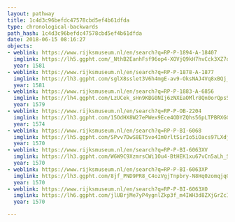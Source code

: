 ```yaml
---
layout: pathway
title: 1c4d3c96befdc47578cbd5ef4b61dfda
type: chronological-backwards
path_hash: 1c4d3c96befdc47578cbd5ef4b61dfda
date: 2018-06-15 08:16:27
objects:
- weblink: https://www.rijksmuseum.nl/en/search?q=RP-P-1894-A-18407
  imglink: https://lh5.ggpht.com/_NthB2EanhFsf96op4-XOVjQ9kH7hvCck3XZ7qFZM3Pbt4oMj_5NO81SlreLudFUKji0NpIuIaPLCWyYY9ecHltp0pw=s200
  year: 1581
- weblink: https://www.rijksmuseum.nl/en/search?q=RP-P-1878-A-1877
  imglink: https://lh3.ggpht.com/sglX8sslet3V6h4mgE-av9-OksNAJ4Vq8xBQj_FNAICmqP0TqGFEJf-mB6xbJU_9Jsm8d1anIAXqu1pJ8X36UlZD7w=s200
  year: 1581
- weblink: https://www.rijksmuseum.nl/en/search?q=RP-P-1883-A-6856
  imglink: https://lh4.ggpht.com/LzUCek_sHn9KBG0NIj6zNXEaOMlr8Qn0orQps5wqQ191mEG1DOIdh-qaPbM0IIXfnk4jlO4BHqsoPxymjzbMrZIt9_c=s200
  year: 1579
- weblink: https://www.rijksmuseum.nl/en/search?q=RP-P-OB-2204
  imglink: https://lh3.ggpht.com/15OdHX8W27ePWex9Ece4ODYZQhs56pLTPBRXGGTr6I77Y__dZpJYvyukhH6H_j0WOoHG4J9V1nzG5Lv5MipeLVYb7cM=s200
  year: 1574
- weblink: https://www.rijksmuseum.nl/en/search?q=RP-P-BI-6068
  imglink: https://lh5.ggpht.com/SPvv7DwS8ET5vo4Im0rltSirIo5iOacs97LXdjJiHQvnrhlESGg1cYfHAQ-WYZe7If9QrLu7fEY4RwtjSxzrf_yb5JA=s200
  year: 1570
- weblink: https://www.rijksmuseum.nl/en/search?q=RP-P-BI-6063XV
  imglink: https://lh3.ggpht.com/W6W9C9XzmrsCWi1Ou4-BtHEK1xu67vCn5aLh_SqZdx66Y1C0amjfQqCDX_vkD1X4O51N_vvxwGM7DVKrj6jvRjYqDnU=s200
  year: 1570
- weblink: https://www.rijksmuseum.nl/en/search?q=RP-P-BI-6063XP
  imglink: https://lh3.ggpht.com/8jf_PND9PR8_C4ozVgjTnpbry-N8Hq0zomqjqGnlMQ29Q7u2aXGA5YAvU8VoU-6jXK42gdsgLg7x4Xyofq5ruz_nUxTB=s200
  year: 1570
- weblink: https://www.rijksmuseum.nl/en/search?q=RP-P-BI-6063XO
  imglink: https://lh6.ggpht.com/jlUBrjMe7yP4ygnlZkp3f_m4IWH3d8ZXjGrZcICjKq1J0ivnMSPBZSp6-cw8Z6vDcWxhVJ9rXDQ3wNaIIZue--Vr9Tdc=s200
  year: 1570

---
```

